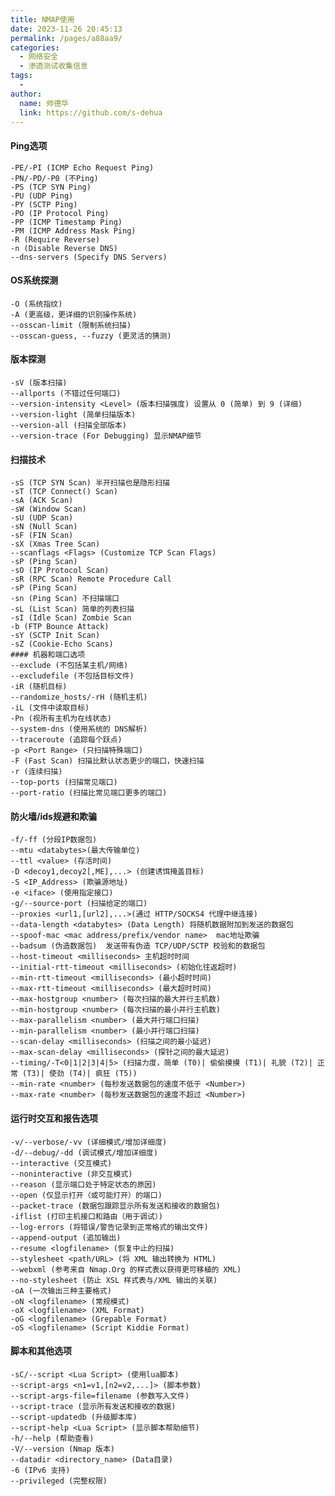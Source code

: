 ```yaml
---
title: NMAP使用
date: 2023-11-26 20:45:13
permalink: /pages/a88aa9/
categories:
  - 网络安全
  - 渗透测试收集信息
tags:
  - 
author: 
  name: 帅德华
  link: https://github.com/s-dehua
---
```

  #### Ping选项
	-PE/-PI (ICMP Echo Request Ping)
	-PN/-PD/-P0 (不Ping)
	-PS (TCP SYN Ping)
	-PU (UDP Ping)
	-PY (SCTP Ping)
	-PO (IP Protocol Ping)
	-PP (ICMP Timestamp Ping)
	-PM (ICMP Address Mask Ping)
	-R (Require Reverse)
	-n (Disable Reverse DNS)
	--dns-servers (Specify DNS Servers)
  #### OS系统探测
	-O (系统指纹)
	-A (更高级，更详细的识别操作系统)
	--osscan-limit (限制系统扫描)
	--osscan-guess, --fuzzy (更灵活的猜测)
  #### 版本探测
	-sV (版本扫描)
	--allports (不错过任何端口)
	--version-intensity <Level> (版本扫描强度) 设置从 0 (简单) 到 9 (详细)
	--version-light (简单扫描版本)
	--version-all (扫描全部版本)
	--version-trace (For Debugging) 显示NMAP细节
  #### 扫描技术
	-sS (TCP SYN Scan) 半开扫描也是隐形扫描
	-sT (TCP Connect() Scan) 
	-sA (ACK Scan)
	-sW (Window Scan)
	-sU (UDP Scan)
	-sN (Null Scan)
	-sF (FIN Scan)
	-sX (Xmas Tree Scan)
	--scanflags <Flags> (Customize TCP Scan Flags)
	-sP (Ping Scan)
	-sO (IP Protocol Scan)
	-sR (RPC Scan) Remote Procedure Call
	-sP (Ping Scan)
	-sn (Ping Scan) 不扫描端口
	-sL (List Scan) 简单的列表扫描
	-sI (Idle Scan) Zombie Scan
	-b (FTP Bounce Attack)
	-sY (SCTP Init Scan)
	-sZ (Cookie-Echo Scans)
	#### 机器和端口选项
	--exclude (不包括某主机/网络) 
	--excludefile (不包括目标文件)
	-iR (随机目标)
	--randomize_hosts/-rH (随机主机)
	-iL (文件中读取目标) 
	-Pn (视所有主机为在线状态) 
	--system-dns (使用系统的 DNS解析)
	--traceroute (追踪每个跃点)
	-p <Port Range> (只扫描特殊端口)
	-F (Fast Scan) 扫描比默认状态更少的端口，快速扫描
	-r (连续扫描) 
	--top-ports (扫描常见端口)
	--port-ratio (扫描比常见端口更多的端口)
  #### 防火墙/ids规避和欺骗
	-f/-ff (分段IP数据包)
	--mtu <databytes>(最大传输单位)
	--ttl <value> (存活时间)
	-D <decoy1,decoy2[,ME],...> (创建诱饵掩盖目标)
	-S <IP_Address> (欺骗源地址)
	-e <iface> (使用指定接口)
	-g/--source-port (扫描给定的端口)
	--proxies <url1,[url2],...>(通过 HTTP/SOCKS4 代理中继连接)
	--data-length <databytes> (Data Length) 将随机数据附加到发送的数据包
	--spoof-mac <mac address/prefix/vendor name>  mac地址欺骗
	--badsum (伪造数据包)  发送带有伪造 TCP/UDP/SCTP 校验和的数据包
	--host-timeout <milliseconds> 主机超时时间
	--initial-rtt-timeout <milliseconds> (初始化往返超时)
	--min-rtt-timeout <milliseconds> (最小超时时间)
	--max-rtt-timeout <milliseconds> (最大超时时间)
	--max-hostgroup <number> (每次扫描的最大并行主机数)
	--min-hostgroup <number> (每次扫描的最小并行主机数)
	--max-parallelism <number> (最大并行端口扫描)
	--min-parallelism <number> (最小并行端口扫描)
	--scan-delay <milliseconds> (扫描之间的最小延迟)
	--max-scan-delay <milliseconds> (探针之间的最大延迟)
	--timing/-T<0|1|2|3|4|5> (扫描力度，简单 (T0)| 偷偷摸摸 (T1)| 礼貌 (T2)| 正常 (T3)| 使劲 (T4)| 疯狂 (T5))
	--min-rate <number> (每秒发送数据包的速度不低于 <Number>)
	--max-rate <number> (每秒发送数据包的速度不超过 <Number>)
  #### 运行时交互和报告选项
	-v/--verbose/-vv (详细模式/增加详细度)
	-d/--debug/-dd (调试模式/增加详细度)
	--interactive (交互模式)
	--noninteractive (非交互模式)
	--reason (显示端口处于特定状态的原因)
	--open (仅显示打开（或可能打开）的端口)
	--packet-trace (数据包跟踪显示所有发送和接收的数据包)
	-iflist (打印主机接口和路由（用于调试）)
	--log-errors (将错误/警告记录到正常格式的输出文件)
	--append-output (追加输出)
	--resume <logfilename> (恢复中止的扫描)
	--stylesheet <path/URL> (将 XML 输出转换为 HTML)
	--webxml (参考来自 Nmap.Org 的样式表以获得更可移植的 XML)
	--no-stylesheet (防止 XSL 样式表与/XML 输出的关联)
	-oA (一次输出三种主要格式)
	-oN <logfilename> (常规模式)
	-oX <logfilename> (XML Format)
	-oG <logfilename> (Grepable Format)
	-oS <logfilename> (Script Kiddie Format)
  #### 脚本和其他选项
	-sC/--script <Lua Script> (使用lua脚本)
	--script-args <n1=v1,[n2=v2,...]> (脚本参数)
	--script-args-file=filename (参数写入文件)
	--script-trace (显示所有发送和接收的数据)
	--script-updatedb (升级脚本库)
	--script-help <Lua Script> (显示脚本帮助细节)
	-h/--help (帮助查看)
	-V/--version (Nmap 版本)
	--datadir <directory_name> (Data目录)
	-6 (IPv6 支持)
	--privileged (完整权限)
